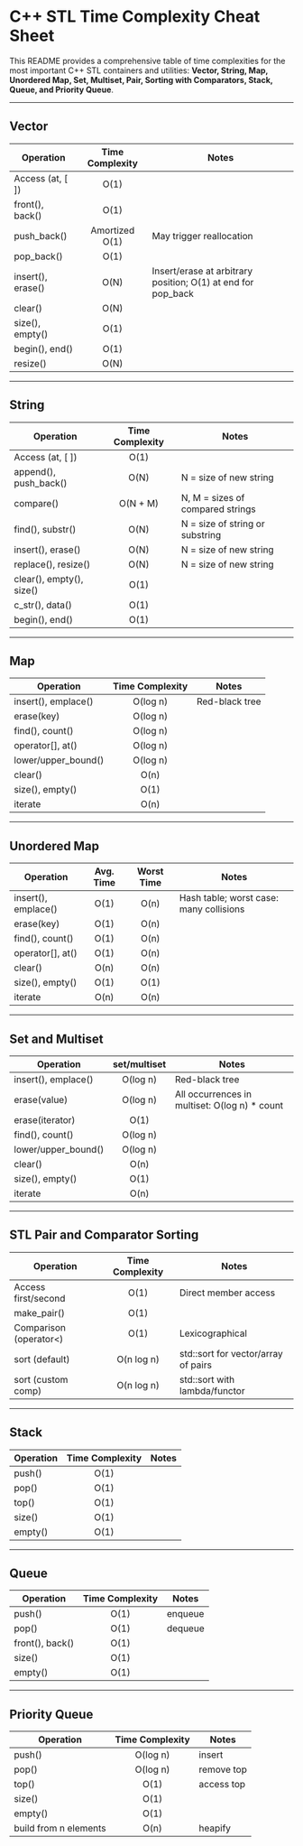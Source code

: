 # C++ STL Time Complexity Cheat Sheet

This README provides a comprehensive table of time complexities for the most important C++ STL containers and utilities: **Vector, String, Map, Unordered Map, Set, Multiset, Pair, Sorting with Comparators, Stack, Queue, and Priority Queue**.

---

## Vector

| Operation            | Time Complexity | Notes                                                         |
|----------------------|:--------------:|---------------------------------------------------------------|
| Access (at, [ ])     |     O(1)       |                                                               |
| front(), back()      |     O(1)       |                                                               |
| push_back()          |  Amortized O(1)| May trigger reallocation                                      |
| pop_back()           |     O(1)       |                                                               |
| insert(), erase()    |     O(N)       | Insert/erase at arbitrary position; O(1) at end for pop_back  |
| clear()              |     O(N)       |                                                               |
| size(), empty()      |     O(1)       |                                                               |
| begin(), end()       |     O(1)       |                                                               |
| resize()             |     O(N)       |                                                               |

---

## String

| Operation             | Time Complexity | Notes                                                |
|-----------------------|:--------------:|------------------------------------------------------|
| Access (at, [ ])      |     O(1)       |                                                      |
| append(), push_back() |     O(N)       | N = size of new string                               |
| compare()             |   O(N + M)     | N, M = sizes of compared strings                     |
| find(), substr()      |     O(N)       | N = size of string or substring                      |
| insert(), erase()     |     O(N)       | N = size of new string                               |
| replace(), resize()   |     O(N)       | N = size of new string                               |
| clear(), empty(), size() |  O(1)       |                                                      |
| c_str(), data()       |     O(1)       |                                                      |
| begin(), end()        |     O(1)       |                                                      |

---

## Map

| Operation           | Time Complexity | Notes                                      |
|---------------------|:--------------:|--------------------------------------------|
| insert(), emplace() |    O(log n)    | Red-black tree                             |
| erase(key)          |    O(log n)    |                                            |
| find(), count()     |    O(log n)    |                                            |
| operator[], at()    |    O(log n)    |                                            |
| lower/upper_bound() |    O(log n)    |                                            |
| clear()             |      O(n)      |                                            |
| size(), empty()     |      O(1)      |                                            |
| iterate             |      O(n)      |                                            |

---

## Unordered Map

| Operation           | Avg. Time | Worst Time | Notes                                    |
|---------------------|:---------:|:----------:|------------------------------------------|
| insert(), emplace() |   O(1)    |   O(n)     | Hash table; worst case: many collisions  |
| erase(key)          |   O(1)    |   O(n)     |                                          |
| find(), count()     |   O(1)    |   O(n)     |                                          |
| operator[], at()    |   O(1)    |   O(n)     |                                          |
| clear()             |   O(n)    |   O(n)     |                                          |
| size(), empty()     |   O(1)    |   O(1)     |                                          |
| iterate             |   O(n)    |   O(n)     |                                          |

---

## Set and Multiset

| Operation           | set/multiset | Notes                                           |
|---------------------|:------------:|-------------------------------------------------|
| insert(), emplace() |   O(log n)   | Red-black tree                                  |
| erase(value)        |   O(log n)   | All occurrences in multiset: O(log n) * count   |
| erase(iterator)     |     O(1)     |                                                 |
| find(), count()     |   O(log n)   |                                                 |
| lower/upper_bound() |   O(log n)   |                                                 |
| clear()             |     O(n)     |                                                 |
| size(), empty()     |     O(1)     |                                                 |
| iterate             |     O(n)     |                                                 |

---

## STL Pair and Comparator Sorting

| Operation              | Time Complexity | Notes                                  |
|------------------------|:--------------:|----------------------------------------|
| Access first/second    |     O(1)       | Direct member access                   |
| make_pair()            |     O(1)       |                                        |
| Comparison (operator<) |     O(1)       | Lexicographical                        |
| sort (default)         |   O(n log n)   | std::sort for vector/array of pairs    |
| sort (custom comp)     |   O(n log n)   | std::sort with lambda/functor          |

---

## Stack

| Operation    | Time Complexity | Notes                        |
|--------------|:--------------:|------------------------------|
| push()       |     O(1)       |                              |
| pop()        |     O(1)       |                              |
| top()        |     O(1)       |                              |
| size()       |     O(1)       |                              |
| empty()      |     O(1)       |                              |

---

## Queue

| Operation    | Time Complexity | Notes                        |
|--------------|:--------------:|------------------------------|
| push()       |     O(1)       | enqueue                      |
| pop()        |     O(1)       | dequeue                      |
| front(), back() |  O(1)       |                              |
| size()       |     O(1)       |                              |
| empty()      |     O(1)       |                              |

---

## Priority Queue

| Operation    | Time Complexity | Notes                        |
|--------------|:--------------:|------------------------------|
| push()       |   O(log n)     | insert                       |
| pop()        |   O(log n)     | remove top                   |
| top()        |     O(1)       | access top                   |
| size()       |     O(1)       |                              |
| empty()      |     O(1)       |                              |
| build from n elements | O(n)  | heapify                      |


